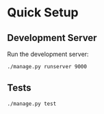 # Quick Setup

## Development Server
Run the development server:
```bash
./manage.py runserver 9000
```

## Tests
```bash
./manage.py test
```





